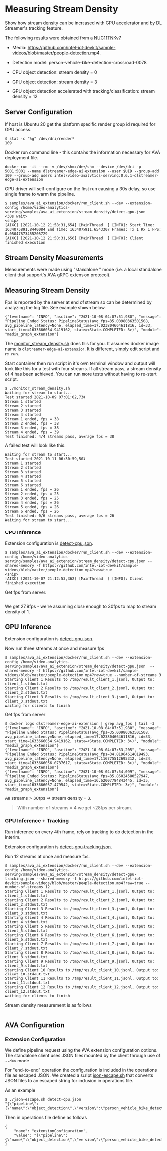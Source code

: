# Measuring Stream Density
Show how stream density can be increased with GPU accelerator and by DL Streamer's tracking feature.

The following results were obtained from a [NUC11TNKv7](https://www.intel.com/content/www/us/en/products/sku/205607/intel-nuc-11-pro-kit-nuc11tnkv7/specifications.html)
* Media: https://github.com/intel-iot-devkit/sample-videos/blob/master/people-detection.mp4.
* Detection model: person-vehicle-bike-detection-crossroad-0078

* CPU object detection: stream density = 0
* GPU object detection: stream density = 3
* GPU object detection accelerated with tracking/classification: stream density = 12

## Server Configuration
If host is Ubuntu 20 get the platform specific render group id required for GPU access.
```
$ stat -c "%g" /dev/dri/render*
109
```
Docker run command line - this contains the information necessary for AVA deployment file.
```
docker run -it --rm -v /dev/shm:/dev/shm --device /dev/dri -p 5001:5001 --name dlstreamer-edge-ai-extension --user $UID --group-add 109 --group-add users intel/video-analytics-serving:0.6.1-dlstreamer-edge-ai-extension
```

GPU driver will self-configure on the first run causing a 30s delay, so use single frame to warm the pipeline.
```
$ samples/ava_ai_extension/docker/run_client.sh --dev --extension-config /home/video-analytics-serving/samples/ava_ai_extension/stream_density/detect-gpu.json
<30s wait>
<snip>
[AIXC] [2021-10-12 21:58:31,654] [MainThread  ] [INFO]: Start Time: 1634075891.8440084 End Time: 1634075911.6543307 Frames: Tx 1 Rx 1 FPS: 0.05047873455205729
[AIXC] [2021-10-12 21:58:31,656] [MainThread  ] [INFO]: Client finished execution
```

## Stream Density Measurements
Measurements were made using "standalone " mode (i.e. a local standalone client that support's AVA gRPC extension protocol).


## Measuring Stream Density
Fps is reported by the server at end of stream so can be determined by analyzing the log file. See example shown below.
```
{"levelname": "INFO", "asctime": "2021-10-08 04:07:51,980", "message": "Pipeline Ended Status: PipelineStatus(avg_fps=35.00980363501508, avg_pipeline_latency=None, elapsed_time=17.023804664611816, id=33, start_time=1633666054.9419162, state=<State.COMPLETED: 3>)", "module": "media_graph_extension"}
```

The [monitor_stream_density.sh](monitor_stream_density.sh) does this for you.
It assumes docker image name is `dlstreamer-edge-ai-extension`. It is different, simply edit script and re-run.

Start container then run script in it's own terminal window and
output will look like this for a test with four streams. If all stream pass, a stream density of 4 has been achieved. You can run more tests without having to re-start script.
```
$ ./monitor_stream_density.sh
Waiting for stream to start...
Test started 2021-10-09 07:01:02,738
Stream 1 started
Stream 2 started
Stream 3 started
Stream 4 started
Stream 1 ended, fps = 38
Stream 2 ended, fps = 38
Stream 3 ended, fps = 38
Stream 4 ended, fps = 39
Test finished: 4/4 streams pass, average fps = 38
```

A failed test will look like this.
```
Waiting for stream to start...
Test started 2021-10-11 06:30:59,503
Stream 1 started
Stream 2 started
Stream 3 started
Stream 4 started
Stream 5 started
Stream 6 started
Stream 1 ended, fps = 26
Stream 2 ended, fps = 25
Stream 3 ended, fps = 25
Stream 4 ended, fps = 26
Stream 5 ended, fps = 26
Stream 6 ended, fps = 26
Test finished: 0/6 streams pass, average fps = 26
Waiting for stream to start...
```


### CPU Inference
Extension configuration is [detect-cpu.json](detect-cpu.json).
```
$ samples/ava_ai_extension/docker/run_client.sh --dev --extension-config /home/video-analytics-serving/samples/ava_ai_extension/stream_density/detect-cpu.json --shared-memory -f https://github.com/intel-iot-devkit/sample-videos/blob/master/people-detection.mp4?raw=true
<snip>
[AIXC] [2021-10-07 21:12:53,362] [MainThread  ] [INFO]: Client finished execution
```
Get fps from server.
```
```
We get 27.9fps - we're assuming close enough to 30fps to map to stream density of 1.

## GPU Inference
Extension configuration is [detect-gpu.json](detect-gpu.json).

Now run three streams at once and measure fps
```
$ samples/ava_ai_extension/docker/run_client.sh --dev --extension-config /home/video-analytics-serving/samples/ava_ai_extension/stream_density/detect-gpu.json  --shared-memory -f https://github.com/intel-iot-devkit/sample-videos/blob/master/people-detection.mp4?raw=true --number-of-streams 3
Starting Client 1 Results to /tmp/result_client_1.jsonl, Output to: client_1.stdout.txt
Starting Client 2 Results to /tmp/result_client_2.jsonl, Output to: client_2.stdout.txt
Starting Client 3 Results to /tmp/result_client_3.jsonl, Output to: client_3.stdout.txt
waiting for clients to finish
```
Get fps from server
```
$ docker logs dlstreamer-edge-ai-extension | grep avg_fps | tail -3
{"levelname": "INFO", "asctime": "2021-10-08 04:07:51,980", "message": "Pipeline Ended Status: PipelineStatus(avg_fps=35.00980363501508, avg_pipeline_latency=None, elapsed_time=17.023804664611816, id=33, start_time=1633666054.9419162, state=<State.COMPLETED: 3>)", "module": "media_graph_extension"}
{"levelname": "INFO", "asctime": "2021-10-08 04:07:53,205", "message": "Pipeline Ended Status: PipelineStatus(avg_fps=34.81964614019493, avg_pipeline_latency=None, elapsed_time=17.116775512695312, id=34, start_time=1633666056.0737617, state=<State.COMPLETED: 3>)", "module": "media_graph_extension"}
{"levelname": "INFO", "asctime": "2021-10-08 04:07:54,099", "message": "Pipeline Ended Status: PipelineStatus(avg_fps=35.86024580527947, avg_pipeline_latency=None, elapsed_time=16.62007784843445, id=35, start_time=1633666057.479542, state=<State.COMPLETED: 3>)", "module": "media_graph_extension"}
```
All streams > 30fps => stream density = 3.

> With number-of-streams = 4 we get ~28fps per stream.

### GPU Inference + Tracking
Run inference on every 4th frame, rely on tracking to do detection in the interim.

Extension configuration is [detect-gpu-tracking.json](detect-gpu-tracking.json).

Run 12 streams at once and measure fps.
```
$ samples/ava_ai_extension/docker/run_client.sh --dev --extension-config /home/video-analytics-serving/samples/ava_ai_extension/stream_density/detect-gpu-tracking.json --shared-memory -f https://github.com/intel-iot-devkit/sample-videos/blob/master/people-detection.mp4?raw=true --number-of-streams 12
Starting Client 1 Results to /tmp/result_client_1.jsonl, Output to: client_1.stdout.txt
Starting Client 2 Results to /tmp/result_client_2.jsonl, Output to: client_2.stdout.txt
Starting Client 3 Results to /tmp/result_client_3.jsonl, Output to: client_3.stdout.txt
Starting Client 4 Results to /tmp/result_client_4.jsonl, Output to: client_4.stdout.txt
Starting Client 5 Results to /tmp/result_client_5.jsonl, Output to: client_5.stdout.txt
Starting Client 6 Results to /tmp/result_client_6.jsonl, Output to: client_6.stdout.txt
Starting Client 7 Results to /tmp/result_client_7.jsonl, Output to: client_7.stdout.txt
Starting Client 8 Results to /tmp/result_client_8.jsonl, Output to: client_8.stdout.txt
Starting Client 9 Results to /tmp/result_client_9.jsonl, Output to: client_9.stdout.txt
Starting Client 10 Results to /tmp/result_client_10.jsonl, Output to: client_10.stdout.txt
Starting Client 11 Results to /tmp/result_client_11.jsonl, Output to: client_11.stdout.txt
Starting Client 12 Results to /tmp/result_client_12.jsonl, Output to: client_12.stdout.txt
waiting for clients to finish
```
Stream density measurement is as follows
```
```

## AVA Configuration

### Extension Configuration
We define pipeline request using the AVA extension configuration options. The standalone client uses JSON files mounted by the client through use of `--dev` mode.

For "end-to-end" operation the configuration is included in the operations file as escaped JSON. We created a script [json-escape.sh](json-escape.sh) that converts JSON files to an escaped string for inclusion in operations file.

As an example

```
$ ./json-escape.sh detect-cpu.json
"{\"pipeline\":{\"name\":\"object_detection\",\"version\":\"person_vehicle_bike_detection\"}}"
```
Then in operations file define as follows
```
{
    "name": "extensionConfiguration",
    "value": "{\"pipeline\":{\"name\":\"object_detection\",\"version\":\"person_vehicle_bike_detection\"}}"
}
```
